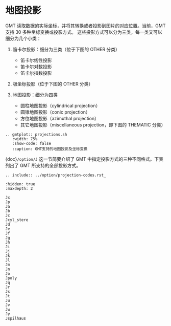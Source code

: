 # 地图投影

GMT 读取数据的实际坐标，并将其转换或者投影到图片的对应位置。当前，GMT 支持 30 多种坐标变换或投影方式。
这些投影方式可以分为三类，每一类又可以细分为几个小类：

1. 笛卡尔投影：细分为三类（位于下图的 OTHER 分类）

   - 笛卡尔线性投影
   - 笛卡尔对数投影
   - 笛卡尔指数投影

2. 极坐标投影（位于下图的 OTHER 分类）

3. 地图投影：细分为四类

   - 圆柱地图投影（cylindrical projection）
   - 圆锥地图投影（conic projection）
   - 方位地图投影（azimuthal projection）
   - 其它地图投影（miscellaneous projection，即下图的 THEMATIC 分类）

```{eval-rst}
.. gmtplot:: projections.sh
   :width: 75%
   :show-code: false
   :caption: GMT支持的地图投影及坐标变换
```

{doc}`/option/J` 这一节简要介绍了 GMT 中指定投影方式的三种不同格式。下表列出了 GMT 所支持的全部投影方式。

```{eval-rst}
.. include:: ../option/projection-codes.rst_
```

```{toctree}
:hidden: true
:maxdepth: 2

Jx
Jp
Ja
Jb
Jc
Jcyl_stere
Jd
Je
Jf
Jg
Jh
Ji
Jj
Jk
Jl
Jm
Jn
Jo
Jpoly
Jq
Jr
Js
Jt
Ju
Jv
Jw
Jy
Jspilhaus
```
